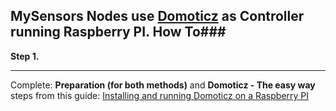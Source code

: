 ## MySensors Nodes use [Domoticz](https://domoticz.com/) as Controller running Raspberry PI. How To###

**Step 1.**

****
Complete: **Preparation (for both methods)** and  **Domoticz - The easy way** steps from this guide:
[ Installing and running Domoticz on a Raspberry PI](https://www.domoticz.com/wiki/Installing_and_running_Domoticz_on_a_Raspberry_PI)

